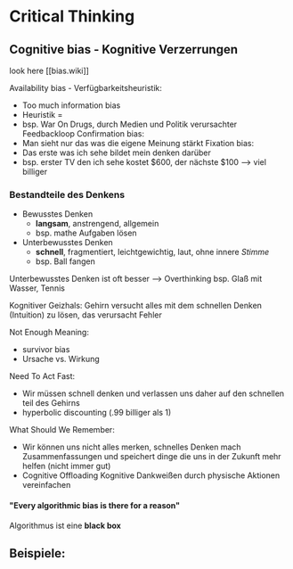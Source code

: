 # Critical Thinking

## Cognitive bias - Kognitive Verzerrungen

look here [[bias.wiki]]

Availability bias - Verfügbarkeitsheuristik:
- Too much information bias
- Heuristik = 
- bsp. War On Drugs, durch Medien und Politik verursachter Feedbackloop
Confirmation bias:
- Man sieht nur das was die eigene Meinung stärkt
Fixation bias:
- Das erste was ich sehe bildet mein denken darüber
- bsp. erster TV den ich sehe kostet $600, der nächste $100 ⟶ viel billiger
### Bestandteile des Denkens

- Bewusstes Denken
	- **langsam**, anstrengend, allgemein
	- bsp. mathe Aufgaben lösen
- Unterbewusstes Denken
	- **schnell**, fragmentiert, leichtgewichtig, laut, ohne innere *Stimme*
	- bsp. Ball fangen

Unterbewusstes Denken ist oft besser ⟶ Overthinking
bsp. Glaß mit Wasser, Tennis

Kognitiver Geizhals:
	Gehirn versucht alles mit dem schnellen Denken (Intuition) zu lösen, das verursacht Fehler


Not Enough Meaning:
- survivor bias
- Ursache vs. Wirkung

Need To Act Fast:
- Wir müssen schnell denken und verlassen uns daher auf den schnellen teil des Gehirns
- hyperbolic discounting (.99 billiger als 1)

What Should We Remember:
- Wir können uns nicht alles merken, schnelles Denken mach Zusammenfassungen und speichert dinge die uns in der Zukunft mehr helfen (nicht immer gut)
- Cognitive Offloading
	Kognitive Dankweißen durch physische Aktionen vereinfachen


#### "Every algorithmic bias is there for a reason"

Algorithmus ist eine **black box**

Beispiele:
- 